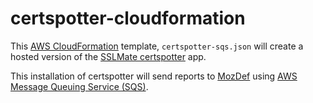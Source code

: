 # certspotter-cloudformation

This [AWS CloudFormation](https://aws.amazon.com/cloudformation/) 
template, `certspotter-sqs.json` will create a hosted version of the 
[SSLMate certspotter](https://github.com/SSLMate/certspotter) app.

This installation of certspotter will send reports to
[MozDef](https://github.com/mozilla/MozDef) using
[AWS Message Queuing Service (SQS)](https://aws.amazon.com/sqs/).

